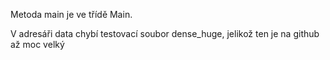 
Metoda main je ve třídě Main.


V adresáři data chybí testovací soubor dense_huge, jelikož ten je na github až moc velký
